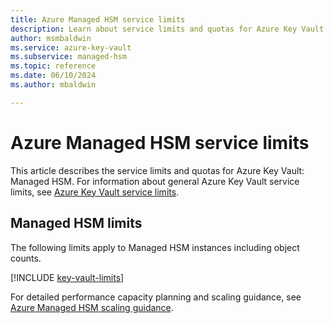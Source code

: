 ```yaml
---
title: Azure Managed HSM service limits
description: Learn about service limits and quotas for Azure Key Vault Managed HSM, including object limits, transaction capacity, and scaling guidance.
author: msmbaldwin
ms.service: azure-key-vault
ms.subservice: managed-hsm
ms.topic: reference
ms.date: 06/10/2024
ms.author: mbaldwin

---
```

# Azure Managed HSM service limits

This article describes the service limits and quotas for Azure Key Vault: Managed HSM. For information about general Azure Key Vault service limits, see [Azure Key Vault service limits](../general/service-limits.md).

## Managed HSM limits

The following limits apply to Managed HSM instances including object counts.

[!INCLUDE [key-vault-limits](~/reusable-content/ce-skilling/azure/includes/key-vault/managed-hsm-service-limits.md)]

For detailed performance capacity planning and scaling guidance, see [Azure Managed HSM scaling guidance](scaling-guidance.md).
